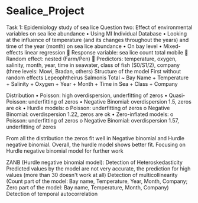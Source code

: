 # Sealice_Project

Task 1: Epidemiology study of sea lice
Question two: Effect of environmental variables on sea lice abundance
•	Using MI Individual Database
•	Looking at the influence of temperature (and its changes throughout the years) and time of the year (month) on sea lice abundance 
•	On bay level
•	Mixed-effects linear regression
	Response variable: sea lice count total mobile 
	Random effect: nested (Farm/Pen)
	Predictors: temperature, oxygen, salinity, month, year, time in seawater, class of fish (S0/S1/2), company (three levels: Mowi, Bradan, others)
Structure of the model
First without random effects
Lepeophtheirus Salmonis Total ~ Bay Name + Temperature + Salinity + Oxygen + Year + Month + Time in Sea + Class + Company

Distribution
•	Poisson: high overdispersion, underfitting of zeros
•	Quasi-Poisson: underfitting of zeros
•	Negative Binomial: overdispersion 1.5, zeros are ok 
•	Hurdle models: 
o	Poisson: underfitting of zeros
o	Negative Binomial: overdispersion 1.22, zeros are ok
•	Zero-inflated models: 
o	Poisson: underfitting of zeros
o	Negative Binomial: overdispersion 1.57, underfitting of zeros

From all the distribution the zeros fit well in Negative binomial and Hurdle negative binomial. Overall, the hurdle model shows better fit. 
Focusing on Hurdle negative binomial model for further work

ZANB (Hurdle negative binomial model):
Detection of Heteroskedasticity
Predicted values by the model are not very accurate, the prediction for high values (more than 30 doesn't work at all)
Detection of multicollinearity (Count part of the model: Bay name, Temperature, Year, Month, Company; Zero part of the model: Bay name, Temperature, Month, Company)
Detection of temporal autocorrelation
